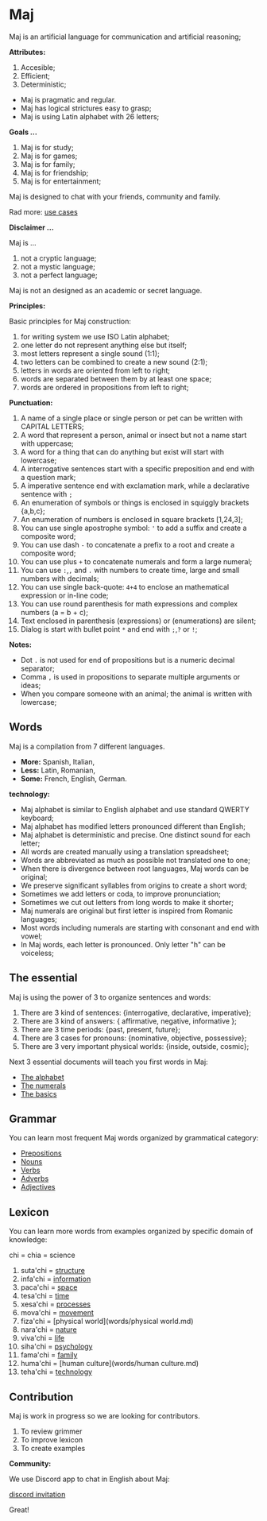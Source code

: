 # Maj

Maj is an artificial language for communication and artificial reasoning;

**Attributes:**

1. Accesible;
2. Efficient;
3. Deterministic;

* Maj is pragmatic and regular. 
* Maj has logical strictures easy to grasp;
* Maj is using Latin alphabet with 26 letters;

**Goals ...**

1. Maj is for study;
2. Maj is for games;
3. Maj is for family;
4. Maj is for friendship;
5. Maj is for entertainment;

Maj is designed to chat with your friends, community and family.

Rad more: [use cases](case.md)

**Disclaimer ...**

Maj is ...

1. not a cryptic language;
1. not a mystic language;
1. not a perfect language;

Maj is not an designed as an academic or secret language.

**Principles:**

Basic principles for Maj construction:

1. for writing system we use ISO Latin alphabet;
1. one letter do not represent anything else but itself;
1. most letters represent a single sound (1:1);
1. two letters can be combined to create a new sound (2:1);
1. letters in words are oriented from left to right;
1. words are separated between them by at least one space;
1. words are ordered in propositions from left to right;

**Punctuation:**

1. A name of a single place or single person or pet can be written with CAPITAL LETTERS;
1. A word that represent a person, animal or insect but not a name start with uppercase;
1. A word for a thing that can do anything but exist will start with lowercase;
1. A interrogative sentences start with a specific preposition and end with a question mark;
1. A imperative sentence end with exclamation mark, while a declarative sentence with `;`
1. An enumeration of symbols or things is enclosed in squiggly brackets {a,b,c};
1. An enumeration of numbers is enclosed in square brackets [1,24,3];
1. You can use single apostrophe symbol: `'` to add a suffix and create a composite word;
1. You can use dash `-` to concatenate a prefix to a root and create a composite word;
1. You can use plus `+` to concatenate numerals and form a large numeral;
1. You can use `:`,`,` and `.` with numbers to create time, large and small numbers with decimals;
1. You can use single back-quote: `4+4` to enclose an mathematical expression or in-line code;
1. You can use round parenthesis for math expressions and complex numbers (a = b + c);
1. Text enclosed in parenthesis (expressions) or (enumerations) are silent;
1. Dialog is start with bullet point `*` and end with `;`,`?` or `!`;


**Notes:**
* Dot `.` is not used for end of propositions but is a numeric decimal separator;
* Comma `,` is used in propositions to separate multiple arguments or ideas;
* When you compare someone with an animal; the animal is written with lowercase;

## Words

Maj is a compilation from 7 different languages.

* **More:** Spanish, Italian, 
* **Less:** Latin, Romanian, 
* **Some:** French, English, German.

**technology:**

* Maj alphabet is similar to English alphabet and use standard QWERTY keyboard;
* Maj alphabet has modified letters pronounced different than English;
* Maj alphabet is deterministic and precise. One distinct sound for each letter;
* All words are created manually using a translation spreadsheet;
* Words are abbreviated as much as possible not translated one to one;
* When there is divergence between root languages, Maj words can be original;
* We preserve significant syllables from origins to create a short word;
* Sometimes we add letters or coda, to improve pronunciation;
* Sometimes we cut out letters from long words to make it shorter;
* Maj numerals are original but first letter is inspired from Romanic languages;
* Most words including numerals are starting with consonant and end with vowel;
* In Maj words, each letter is pronounced. Only letter "h" can be voiceless;

## The essential

Maj is using the power of 3 to organize sentences and words:

1. There are 3 kind of sentences: {interrogative, declarative, imperative};
1. There are 3 kind of answers: { affirmative, negative, informative };
1. There are 3 time periods: {past, present, future};
1. There are 3 cases for pronouns: {nominative, objective, possessive};
1. There are 3 very important physical worlds: {inside, outside, cosmic};


Next 3 essential documents will teach you first words in Maj:

* [The alphabet](alphabet.md)
* [The numerals](numerals.md)
* [The basics](basic.md)

## Grammar

You can learn most frequent Maj words organized by grammatical category:

* [Prepositions](preposition.md)
* [Nouns](nouns.md)
* [Verbs](verbs.md)
* [Adverbs](adverbs.md)
* [Adjectives](adjectives.md)

## Lexicon

You can learn more words from examples organized by specific domain of knowledge:

chi = chia  = science

1. suta'chi = [structure](words/structure)
1. infa'chi = [information](words/information.md)
1. paca'chi = [space](words/space.md)
1. tesa'chi = [time](words/time.md)
1. xesa'chi = [processes](words/processes.md)
1. mova'chi = [movement](words/movement.md)
1. fiza'chi = [physical world](words/physical world.md)
1. nara'chi = [nature](words/nature.md)
1. viva'chi = [life](words/life.md)
1. siha'chi = [psychology](words/psychology.md)
1. fama'chi = [family](words/family.md)
1. huma'chi = [human culture](words/human culture.md)
1. teha'chi = [technology](words/technology.md)


## Contribution

Maj is work in progress so we are looking for contributors.

1. To review grimmer
2. To improve lexicon
3. To create examples

**Community:**

We use Discord app to chat in English about Maj: 

[discord invitation](https://discord.gg/SRX3tse)

Great!